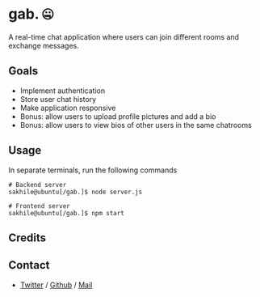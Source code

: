 # gab. 🤐 
A real-time chat application where users can join different rooms and exchange messages.

## Goals
* Implement authentication
* Store user chat history
* Make application responsive
* Bonus: allow users to upload profile pictures and add a bio
* Bonus: allow users to view bios of other users in the same chatrooms

## Usage
In separate terminals, run the following commands
```shell
# Backend server
sakhile@ubuntu[/gab.]$ node server.js
```
```shell
# Frontend server
sakhile@ubuntu[/gab.]$ npm start
```

## Credits


## Contact
 * [Twitter](https://www.twitter.com/sakhilelindah) / [Github](https://github.com/sakhi-4096) / [Mail](mailto:sakhilelindah@protonmail.com)
